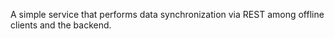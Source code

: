 A simple service that performs data synchronization via REST among offline clients and the backend.
